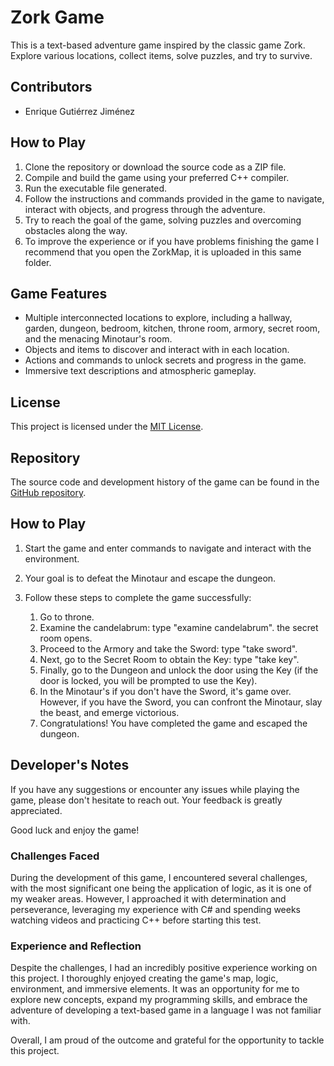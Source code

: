 # Zork Game

This is a text-based adventure game inspired by the classic game Zork. Explore various locations, collect items, solve puzzles, and try to survive.

## Contributors

- Enrique Gutiérrez Jiménez

## How to Play

1. Clone the repository or download the source code as a ZIP file.
2. Compile and build the game using your preferred C++ compiler.
3. Run the executable file generated.
4. Follow the instructions and commands provided in the game to navigate, interact with objects, and progress through the adventure.
5. Try to reach the goal of the game, solving puzzles and overcoming obstacles along the way.
6. To improve the experience or if you have problems finishing the game I recommend that you open the ZorkMap, it is uploaded in this same folder.

## Game Features

- Multiple interconnected locations to explore, including a hallway, garden, dungeon, bedroom, kitchen, throne room, armory, secret room, and the menacing Minotaur's room.
- Objects and items to discover and interact with in each location.
- Actions and commands to unlock secrets and progress in the game.
- Immersive text descriptions and atmospheric gameplay.

## License

This project is licensed under the [MIT License](LICENSE).

## Repository

The source code and development history of the game can be found in the [GitHub repository](https://github.com/EnriqueGuJi/zork-game).

## How to Play

1. Start the game and enter commands to navigate and interact with the environment.
2. Your goal is to defeat the Minotaur and escape the dungeon.
3. Follow these steps to complete the game successfully:

   1. Go to throne.
   2. Examine the candelabrum: type "examine candelabrum". the secret room opens.
   3. Proceed to the Armory and take the Sword: type "take sword".
   4. Next, go to the Secret Room to obtain the Key: type "take key".
   5. Finally, go to the Dungeon and unlock the door using the Key (if the door is locked, you will be prompted to use the Key).
   6. In the Minotaur's if you don't have the Sword, it's game over. However, if you have the Sword, you can confront the Minotaur, slay the beast, and emerge victorious.
   7. Congratulations! You have completed the game and escaped the dungeon.

## Developer's Notes

If you have any suggestions or encounter any issues while playing the game, please don't hesitate to reach out. Your feedback is greatly appreciated.

Good luck and enjoy the game!

### Challenges Faced

During the development of this game, I encountered several challenges, with the most significant one being the application of logic, as it is one of my weaker areas. However, I approached it with determination and perseverance, leveraging my experience with C# and spending weeks watching videos and practicing C++ before starting this test. 

### Experience and Reflection

Despite the challenges, I had an incredibly positive experience working on this project. I thoroughly enjoyed creating the game's map, logic, environment, and immersive elements. It was an opportunity for me to explore new concepts, expand my programming skills, and embrace the adventure of developing a text-based game in a language I was not familiar with. 

Overall, I am proud of the outcome and grateful for the opportunity to tackle this project.

